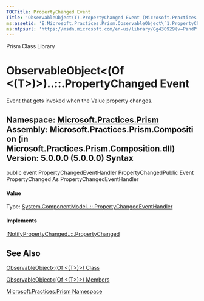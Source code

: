 ```yaml
---
TOCTitle: PropertyChanged Event
Title: 'ObservableObject(T).PropertyChanged Event (Microsoft.Practices.Prism)'
ms:assetid: 'E:Microsoft.Practices.Prism.ObservableObject\`1.PropertyChanged'
ms:mtpsurl: 'https://msdn.microsoft.com/en-us/library/Gg430929(v=PandP.50)'
---
```


Prism Class Library

ObservableObject&lt;(Of &lt;(T&gt;)&gt;)..::.PropertyChanged Event
==================================================================

Event that gets invoked when the Value property changes.

**Namespace:** [Microsoft.Practices.Prism](https://msdn.microsoft.com/n:microsoft.practices.prism)
**Assembly:** Microsoft.Practices.Prism.Composition (in Microsoft.Practices.Prism.Composition.dll) Version: 5.0.0.0 (5.0.0.0)
Syntax
------

<span id="syntaxToggle"></span>public event PropertyChangedEventHandler PropertyChangedPublic Event PropertyChanged As PropertyChangedEventHandler
#### Value

Type: [System.ComponentModel..::.PropertyChangedEventHandler](http://msdn2.microsoft.com/en-us/library/hyza7z75)
#### Implements

[INotifyPropertyChanged..::.PropertyChanged](http://msdn2.microsoft.com/en-us/library/ms133023)

See Also
--------

<span id="seeAlsoToggle"></span>
[ObservableObject&lt;(Of &lt;(T&gt;)&gt;) Class](https://msdn.microsoft.com/t:microsoft.practices.prism.observableobject%601)

[ObservableObject&lt;(Of &lt;(T&gt;)&gt;) Members](https://msdn.microsoft.com/allmembers.t:microsoft.practices.prism.observableobject%601)

[Microsoft.Practices.Prism Namespace](https://msdn.microsoft.com/n:microsoft.practices.prism)
